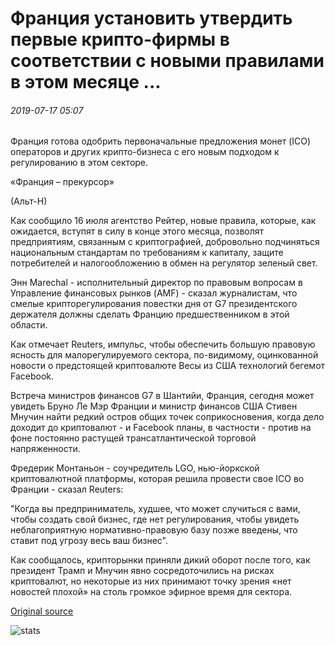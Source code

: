 # Франция установить утвердить первые крипто-фирмы в соответствии с новыми правилами в этом месяце ...

###### 2019-07-17 05:07

Франция готова одобрить первоначальные предложения монет (ICO) операторов и других крипто-бизнеса с его новым подходом к регулированию в этом секторе.

«Франция – прекурсор»

(Альт-Н)

Как сообщило 16 июля агентство Рейтер, новые правила, которые, как ожидается, вступят в силу в конце этого месяца, позволят предприятиям, связанным с криптографией, добровольно подчиняться национальным стандартам по требованиям к капиталу, защите потребителей и налогообложению в обмен на регулятор зеленый свет.

Энн Marechal - исполнительный директор по правовым вопросам в Управление финансовых рынков (AMF) - сказал журналистам, что смелые крипторегулирования повестки дня от G7 президентского держателя должны сделать Францию предшественником в этой области.

Как отмечает Reuters, импульс, чтобы обеспечить большую правовую ясность для малорегулируемого сектора, по-видимому, оцинкованной новости о предстоящей криптовалюте Весы из США технологий бегемот Facebook.

Встреча министров финансов G7 в Шантийи, Франция, сегодня может увидеть Бруно Ле Мэр Франции и министр финансов США Стивен Мнучин найти редкий остров общих точек соприкосновения, когда дело доходит до криптовалют - и Facebook планы, в частности - против на фоне постоянно растущей трансатлантической торговой напряженности.

Фредерик Монтаньон - соучредитель LGO, нью-йоркской криптовалютной платформы, которая решила провести свое ICO во Франции - сказал Reuters:

"Когда вы предприниматель, худшее, что может случиться с вами, чтобы создать свой бизнес, где нет регулирования, чтобы увидеть неблагоприятную нормативно-правовую базу позже введены, что ставит под угрозу весь ваш бизнес".

Как сообщалось, крипторынки приняли дикий оборот после того, как президент Трамп и Мнучин явно сосредоточились на рисках криптовалют, но некоторые из них принимают точку зрения «нет новостей плохой» на столь громкое эфирное время для сектора.

[Original source](https://cointelegraph.com/news/france-set-to-approve-first-crypto-firms-under-new-rules-this-month)

![stats](https://c.statcounter.com/11760860/0/a89fa40b/1/ "stats")